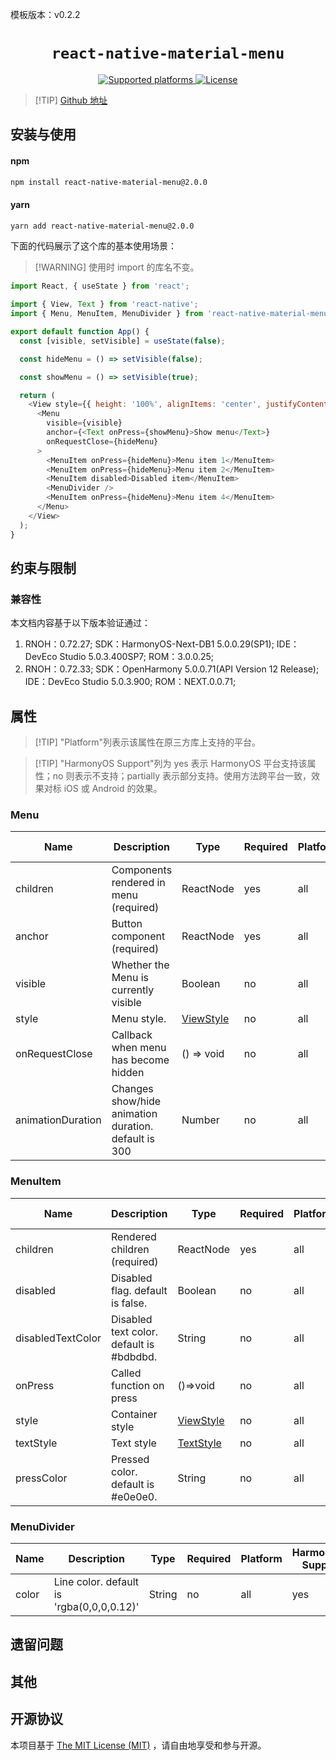 模板版本：v0.2.2

<p align="center">
  <h1 align="center"> 
    <code>react-native-material-menu</code> 
  </h1>
</p>

<p align="center">
    <a href="https://github.com/mxck/react-native-material-menu">
        <img src="https://img.shields.io/badge/platforms-android%20|%20ios%20|%20harmony%20-lightgrey.svg" alt="Supported platforms" />
    </a>
    <a href="https://github.com/mxck/react-native-material-menu/blob/master/LICENSE">
        <img src="https://img.shields.io/badge/license-MIT-green.svg" alt="License" />
    </a>
</p>


> [!TIP] [Github 地址](https://github.com/mxck/react-native-material-menu)


## 安装与使用

<!-- tabs:start -->

#### **npm**

```bash
npm install react-native-material-menu@2.0.0
```

#### **yarn**

```bash
yarn add react-native-material-menu@2.0.0
```

<!-- tabs:end -->

下面的代码展示了这个库的基本使用场景：

> [!WARNING] 使用时 import 的库名不变。


```js
import React, { useState } from 'react';

import { View, Text } from 'react-native';
import { Menu, MenuItem, MenuDivider } from 'react-native-material-menu';

export default function App() {
  const [visible, setVisible] = useState(false);

  const hideMenu = () => setVisible(false);

  const showMenu = () => setVisible(true);

  return (
    <View style={{ height: '100%', alignItems: 'center', justifyContent: 'center' }}>
      <Menu
        visible={visible}
        anchor={<Text onPress={showMenu}>Show menu</Text>}
        onRequestClose={hideMenu}
      >
        <MenuItem onPress={hideMenu}>Menu item 1</MenuItem>
        <MenuItem onPress={hideMenu}>Menu item 2</MenuItem>
        <MenuItem disabled>Disabled item</MenuItem>
        <MenuDivider />
        <MenuItem onPress={hideMenu}>Menu item 4</MenuItem>
      </Menu>
    </View>
  );
}


```


## 约束与限制
### 兼容性

本文档内容基于以下版本验证通过：

1. RNOH：0.72.27; SDK：HarmonyOS-Next-DB1 5.0.0.29(SP1); IDE：DevEco Studio 5.0.3.400SP7; ROM：3.0.0.25;
2. RNOH：0.72.33; SDK：OpenHarmony 5.0.0.71(API Version 12 Release); IDE：DevEco Studio 5.0.3.900; ROM：NEXT.0.0.71;


## 属性

> [!TIP] "Platform"列表示该属性在原三方库上支持的平台。

> [!TIP] "HarmonyOS Support"列为 yes 表示 HarmonyOS 平台支持该属性；no 则表示不支持；partially 表示部分支持。使用方法跨平台一致，效果对标 iOS 或 Android 的效果。

### Menu

| Name  | Description | Type | Required | Platform | HarmonyOS Support  |
| ----  | ----------- | ---- | -------- | ---- | ------------ |
| children | Components rendered in menu (required)   | ReactNode  | yes |     all  |       yes|
| anchor | Button component (required)   |  ReactNode  | yes |     all  |       yes|
| visible | Whether the Menu is currently visible   | Boolean  | no |     all  |       yes|
| style | Menu style.   | [ViewStyle](https://reactnative.dev/docs/view-style-props)  | no |     all  |       yes|
| onRequestClose | Callback when menu has become hidden	   | () => void  | no |     all  |       yes|
| animationDuration | Changes show/hide animation duration. default is 300   | Number  | no |     all  |       yes|


### MenuItem

| Name  | Description | Type | Required | Platform | HarmonyOS Support  |
| ----  | ----------- | ---- | -------- | ---- | ------------ |
| children | Rendered children (required)   | ReactNode  | yes |     all  |       yes|
| disabled | Disabled flag. default is false.   | Boolean  | no |     all  |       yes|
| disabledTextColor | Disabled text color. default is #bdbdbd.   | String  | no |     all  |       yes|
| onPress | Called function on press | ()=>void  | no |     all  |       yes|
| style | Container style | [ViewStyle](https://reactnative.dev/docs/view-style-props)  | no |     all  |       yes|
| textStyle | Text style | [TextStyle](https://reactnative.dev/docs/text-style-props)  | no |     all  |       yes|
| pressColor | Pressed color. default is #e0e0e0.   | String  | no |     all  |       yes|


### MenuDivider

| Name  | Description | Type | Required | Platform | HarmonyOS Support  |
| ----  | ----------- | ---- | -------- | ---- | ------------ |
| color | Line color. default is 'rgba(0,0,0,0.12)'   | String  | no |     all  |       yes|


## 遗留问题

## 其他

## 开源协议

本项目基于 [The MIT License (MIT)](https://github.com/mxck/react-native-material-menu/blob/master/LICENSE) ，请自由地享受和参与开源。
